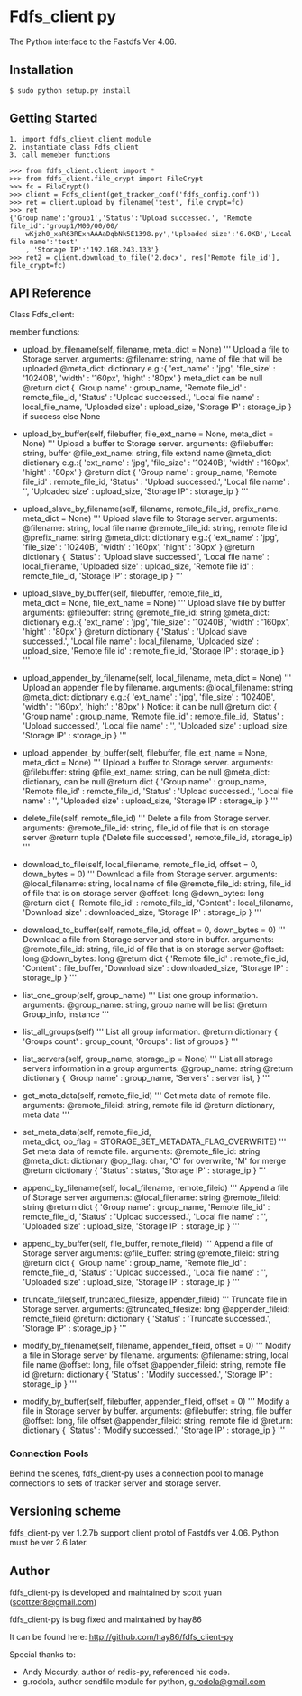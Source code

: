 # Fdfs_client py

The Python interface to the Fastdfs Ver 4.06.

## Installation

    $ sudo python setup.py install

## Getting Started
	1. import fdfs_client.client module
	2. instantiate class Fdfs_client
	3. call memeber functions

    >>> from fdfs_client.client import *
    >>> from fdfs_client.file_crypt import FileCrypt
    >>> fc = FileCrypt()
    >>> client = Fdfs_client(get_tracker_conf('fdfs_config.conf'))
    >>> ret = client.upload_by_filename('test', file_crypt=fc)
	>>> ret
	{'Group name':'group1','Status':'Upload successed.', 'Remote file_id':'group1/M00/00/00/
    	wKjzh0_xaR63RExnAAAaDqbNk5E1398.py','Uploaded size':'6.0KB','Local file name':'test'
		, 'Storage IP':'192.168.243.133'}
    >>> ret2 = client.download_to_file('2.docx', res['Remote file_id'], file_crypt=fc)
## API Reference

Class Fdfs_client:

member functions:

* upload_by_filename(self, filename, meta_dict = None)
  '''
  Upload a file to Storage server.
  arguments:
        @filename: string, name of file that will be uploaded
        @meta_dict: dictionary e.g.:{
            'ext_name'  : 'jpg',
            'file_size' : '10240B',
            'width'     : '160px',
            'hight'     : '80px'
        } meta_dict can be null
        @return dict {
            'Group name'      : group_name,
            'Remote file_id'  : remote_file_id,
            'Status'          : 'Upload successed.',
            'Local file name' : local_file_name,
            'Uploaded size'   : upload_size,
            'Storage IP'      : storage_ip
        } if success else None

* upload_by_buffer(self, filebuffer, file_ext_name = None, meta_dict = None)
  '''
  Upload a buffer to Storage server.
  arguments:
        @filebuffer: string, buffer
        @file_ext_name: string, file extend name
        @meta_dict: dictionary e.g.:{
            'ext_name'  : 'jpg',
            'file_size' : '10240B',
            'width'     : '160px',
            'hight'     : '80px'
        }
        @return dict {
            'Group name'      : group_name,
            'Remote file_id'  : remote_file_id,
            'Status'          : 'Upload successed.',
            'Local file name' : '',
            'Uploaded size'   : upload_size,
            'Storage IP'      : storage_ip
        }
  '''

* upload_slave_by_filename(self, filename, remote_file_id, prefix_name, \
                                 meta_dict = None)
  '''
  Upload slave file to Storage server.
  arguments:
       @filename: string, local file name
       @remote_file_id: string, remote file id
       @prefix_name: string
       @meta_dict: dictionary e.g.:{
           'ext_name'  : 'jpg',
           'file_size' : '10240B',
           'width'     : '160px',
           'hight'     : '80px'
       }
       @return dictionary {
           'Status'        : 'Upload slave successed.',
           'Local file name' : local_filename,
           'Uploaded size'   : upload_size,
           'Remote file id'  : remote_file_id,
           'Storage IP'      : storage_ip
       }
  '''

* upload_slave_by_buffer(self, filebuffer, remote_file_id, \
                               meta_dict = None, file_ext_name = None)
  '''
  Upload slave file by buffer
  arguments:
       @filebuffer: string
       @remote_file_id: string
       @meta_dict: dictionary e.g.:{
           'ext_name'  : 'jpg',
           'file_size' : '10240B',
           'width'     : '160px',
           'hight'     : '80px'
       }
       @return dictionary {
           'Status'        : 'Upload slave successed.',
           'Local file name' : local_filename,
           'Uploaded size'   : upload_size,
           'Remote file id'  : remote_file_id,
           'Storage IP'      : storage_ip
       }
  '''

* upload_appender_by_filename(self, local_filename, meta_dict = None)
  '''
  Upload an appender file by filename.
  arguments:
       @local_filename: string
       @meta_dict: dictionary e.g.:{
           'ext_name'  : 'jpg',
           'file_size' : '10240B',
           'width'     : '160px',
           'hight'     : '80px'
       }    Notice: it can be null
       @return dict {
           'Group name'      : group_name,
           'Remote file_id'  : remote_file_id,
           'Status'          : 'Upload successed.',
           'Local file name' : '',
           'Uploaded size'   : upload_size,
           'Storage IP'      : storage_ip
	   }
  '''

* upload_appender_by_buffer(self, filebuffer, file_ext_name = None, meta_dict = None)
  '''
  Upload a buffer to Storage server.
  arguments:
       @filebuffer: string
       @file_ext_name: string, can be null
       @meta_dict: dictionary, can be null
       @return dict {
           'Group name'      : group_name,
           'Remote file_id'  : remote_file_id,
           'Status'          : 'Upload successed.',
           'Local file name' : '',
           'Uploaded size'   : upload_size,
           'Storage IP'      : storage_ip
       }
  '''

* delete_file(self, remote_file_id)
  '''
  Delete a file from Storage server.
  arguments:
       @remote_file_id: string, file_id of file that is on storage server
       @return tuple ('Delete file successed.', remote_file_id, storage_ip)
  '''

* download_to_file(self, local_filename, remote_file_id, offset = 0, down_bytes = 0)
  '''
  Download a file from Storage server.
  arguments:
       @local_filename: string, local name of file 
       @remote_file_id: string, file_id of file that is on storage server
	   @offset: long
	   @down_bytes: long
       @return dict {
           'Remote file_id'  : remote_file_id,
           'Content'         : local_filename,
           'Download size'   : downloaded_size,
           'Storage IP'      : storage_ip
       }
  '''

* download_to_buffer(self, remote_file_id, offset = 0, down_bytes = 0)
  '''
  Download a file from Storage server and store in buffer.
  arguments:
	   @remote_file_id: string, file_id of file that is on storage server
  	   @offset: long
	   @down_bytes: long
       @return dict {
           'Remote file_id'  : remote_file_id,
           'Content'         : file_buffer,
           'Download size'   : downloaded_size,
           'Storage IP'      : storage_ip
       }
  '''

* list_one_group(self, group_name)
  '''
  List one group information.
  arguments:
       @group_name: string, group name will be list
       @return Group_info,  instance
  '''

* list_all_groups(self)
  '''
  List all group information.
       @return dictionary {
           'Groups count' : group_count,
           'Groups'       : list of groups
       }
  '''

* list_servers(self, group_name, storage_ip = None)
  '''
  List all storage servers information in a group
  arguments:
       @group_name: string
       @return dictionary {
           'Group name' : group_name,
           'Servers'    : server list,
       }
  '''

* get_meta_data(self, remote_file_id)
  '''
  Get meta data of remote file.
  arguments:
       @remote_fileid: string, remote file id
       @return dictionary, meta data
  '''

* set_meta_data(self, remote_file_id, \
                      meta_dict, op_flag = STORAGE_SET_METADATA_FLAG_OVERWRITE)
  '''
  Set meta data of remote file.
  arguments:
       @remote_file_id: string
       @meta_dict: dictionary
       @op_flag: char, 'O' for overwrite, 'M' for merge
       @return dictionary {
           'Status'     : status,
           'Storage IP' : storage_ip
       }
  '''

* append_by_filename(self, local_filename, remote_fileid)
  '''
  Append a file of Storage server
  arguments:
       @local_filename: string
  	   @remote_fileid: string
       @return dict {
           'Group name'      : group_name,
           'Remote file_id'  : remote_file_id,
           'Status'          : 'Upload successed.',
           'Local file name' : '',
           'Uploaded size'   : upload_size,
           'Storage IP'      : storage_ip
       }
  '''

* append_by_buffer(self, file_buffer, remote_fileid)
  '''
  Append a file of Storage server
  arguments:
       @file_buffer: string
  	   @remote_fileid: string
       @return dict {
           'Group name'      : group_name,
           'Remote file_id'  : remote_file_id,
           'Status'          : 'Upload successed.',
           'Local file name' : '',
           'Uploaded size'   : upload_size,
           'Storage IP'      : storage_ip
       }
  '''

* truncate_file(self, truncated_filesize, appender_fileid)
  '''
  Truncate file in Storage server.
  arguments:
       @truncated_filesize: long
       @appender_fileid: remote_fileid
       @return: dictionary {
           'Status'     : 'Truncate successed.',
           'Storage IP' : storage_ip
       }
  '''
	   
* modify_by_filename(self, filename, appender_fileid, offset = 0)
  '''
  Modify a file in Storage server by filename.
  arguments:
       @filename: string, local file name
       @offset: long, file offset
       @appender_fileid: string, remote file id
       @return: dictionary {
           'Status'     : 'Modify successed.',
           'Storage IP' : storage_ip
       }
  '''

* modify_by_buffer(self, filebuffer, appender_fileid, offset = 0)
  '''
  Modify a file in Storage server by buffer.
  arguments:
       @filebuffer: string, file buffer
       @offset: long, file offset
       @appender_fileid: string, remote file id
       @return: dictionary {
           'Status'     : 'Modify successed.',
           'Storage IP' : storage_ip
       }
  '''

### Connection Pools

Behind the scenes, fdfs_client-py uses a connection pool to manage connections to
sets of tracker server and storage server.


## Versioning scheme

fdfs_client-py ver 1.2.7b support client protol of Fastdfs ver 4.06.
Python must be ver 2.6 later.

Author
------

fdfs_client-py is developed and maintained by scott yuan (scottzer8@gmail.com)

fdfs_client-py is bug fixed and maintained by hay86

It can be found here: http://github.com/hay86/fdfs_client-py

Special thanks to:

* Andy Mccurdy, author of redis-py, referenced his code.
* g.rodola, author sendfile module for python, g.rodola@gmail.com

